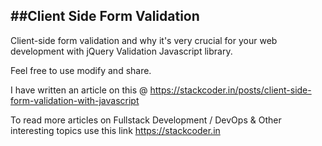 ##Client Side Form Validation
-----------------------------

Client-side form validation and why it's very crucial for your web development with jQuery Validation Javascript library.

Feel free to use modify and share.

I have written an article on this @ https://stackcoder.in/posts/client-side-form-validation-with-javascript

To read more articles on Fullstack Development / DevOps & Other interesting topics use this link https://stackcoder.in